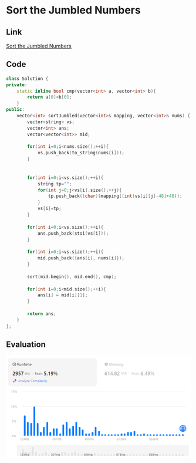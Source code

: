 # Sort the Jumbled Numbers
## Link
[Sort the Jumbled Numbers](https://leetcode.com/problems/sort-the-jumbled-numbers/)

## Code
```cpp
class Solution {
private:
    static inline bool cmp(vector<int> a, vector<int> b){
        return a[0]<b[0];
    }
public:
    vector<int> sortJumbled(vector<int>& mapping, vector<int>& nums) {
        vector<string> vs;
        vector<int> ans;
        vector<vector<int>> mid;
        
        for(int i=0;i<nums.size();++i){
            vs.push_back(to_string(nums[i]));
        }


        for(int i=0;i<vs.size();++i){
            string tp="";
            for(int j=0;j<vs[i].size();++j){
                tp.push_back((char)(mapping[(int)vs[i][j]-48]+48));
            }
            vs[i]=tp;
        }

        for(int i=0;i<vs.size();++i){
            ans.push_back(stoi(vs[i]));
        }

        for(int i=0;i<vs.size();++i){
            mid.push_back({ans[i], nums[i]});
        }

        sort(mid.begin(), mid.end(), cmp);

        for(int i=0;i<mid.size();++i){
            ans[i] = mid[i][1];
        }

        return ans;
    }
};
```

## Evaluation
![Sort the Jumbled Numbers](./19.PNG)